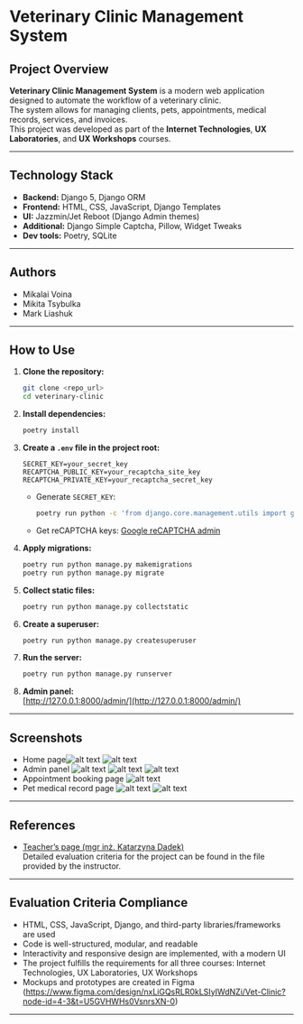 # Veterinary Clinic Management System

## Project Overview

**Veterinary Clinic Management System** is a modern web application designed to automate the workflow of a veterinary clinic.  
The system allows for managing clients, pets, appointments, medical records, services, and invoices.  
This project was developed as part of the **Internet Technologies**, **UX Laboratories**, and **UX Workshops** courses.

---

## Technology Stack

- **Backend:** Django 5, Django ORM
- **Frontend:** HTML, CSS, JavaScript, Django Templates
- **UI:** Jazzmin/Jet Reboot (Django Admin themes)
- **Additional:** Django Simple Captcha, Pillow, Widget Tweaks
- **Dev tools:** Poetry, SQLite

---

## Authors

- Mikalai Voina
- Mikita Tsybulka
- Mark Liashuk

---

## How to Use

1. **Clone the repository:**
   ```bash
   git clone <repo_url>
   cd veterinary-clinic
   ```

2. **Install dependencies:**
   ```bash
   poetry install
   ```

3. **Create a `.env` file in the project root:**
   ```
   SECRET_KEY=your_secret_key
   RECAPTCHA_PUBLIC_KEY=your_recaptcha_site_key
   RECAPTCHA_PRIVATE_KEY=your_recaptcha_secret_key
   ```
   - Generate `SECRET_KEY`:
     ```bash
     poetry run python -c 'from django.core.management.utils import get_random_secret_key; print(get_random_secret_key())'
     ```
   - Get reCAPTCHA keys: [Google reCAPTCHA admin](https://www.google.com/recaptcha/admin/create)

4. **Apply migrations:**
   ```bash
   poetry run python manage.py makemigrations
   poetry run python manage.py migrate
   ```

5. **Collect static files:**
   ```bash
   poetry run python manage.py collectstatic
   ```

6. **Create a superuser:**
   ```bash
   poetry run python manage.py createsuperuser
   ```

7. **Run the server:**
   ```bash
   poetry run python manage.py runserver
   ```

8. **Admin panel:**  
   [http://127.0.0.1:8000/admin/](http://127.0.0.1:8000/admin/)

---

## Screenshots

- Home page![alt text](images/image.png) ![alt text](images/image-1.png)
- Admin panel ![alt text](images/image-2.png) ![alt text](images/image-3.png) ![alt text](images/image-4.png)
- Appointment booking page ![alt text](images/image-5.png)
- Pet medical record page ![alt text](images/image-6.png) ![alt text](images/image-7.png)

---

## References

- [Teacher’s page (mgr inż. Katarzyna Dadek)](https://cdv.blackboard.com/ultra/courses/_2336_1/outline/file/_60950_1)  
  Detailed evaluation criteria for the project can be found in the file provided by the instructor.

---

## Evaluation Criteria Compliance

- HTML, CSS, JavaScript, Django, and third-party libraries/frameworks are used
- Code is well-structured, modular, and readable
- Interactivity and responsive design are implemented, with a modern UI
- The project fulfills the requirements for all three courses: Internet Technologies, UX Laboratories, UX Workshops
- Mockups and prototypes are created in Figma (https://www.figma.com/design/nxLiGQsRLR0kLSIyIWdNZi/Vet-Clinic?node-id=4-3&t=U5GVHWHs0VsnrsXN-0)

---
